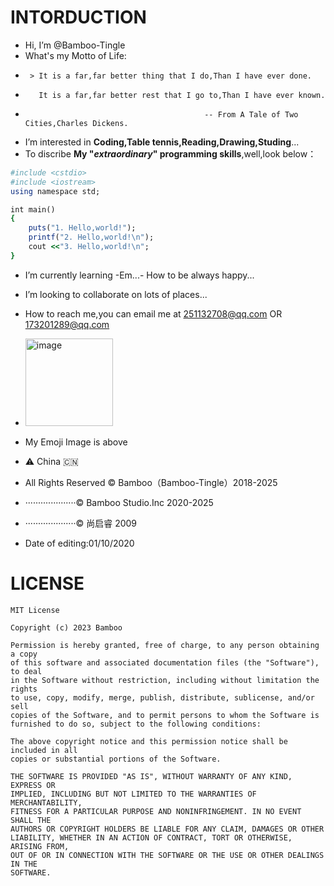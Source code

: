 # INTORDUCTION
- Hi, I’m @Bamboo-Tingle
- What's my Motto of Life:
-      > It is a far,far better thing that I do,Than I have ever done.
-        It is a far,far better rest that I go to,Than I have ever known.
-                                             -- From A Tale of Two Cities,Charles Dickens.
- I’m interested in **Coding,Table tennis,Reading,Drawing,Studing**...
- To discribe **My "_extraordinary_" programming skills**,well,look below：
```ruby
#include <cstdio>
#include <iostream>
using namespace std;

int main()
{
    puts("1. Hello,world!");
    printf("2. Hello,world!\n");
    cout <<"3. Hello,world!\n";
}
```
- I’m currently learning -Em...- How to be always happy...
- I’m looking to collaborate on lots of places...
- How to reach me,you can email me at 251132708@qq.com OR 173201289@qq.com
- <img width="140" alt="image" src="https://github.com/Bamboo-Tingle/Bamboo-Tingle/assets/132462069/dff6701a-4927-46e2-a8d1-26f18fb8a19b">
- My Emoji Image is above
- ⚠️ China 🇨🇳
- All Rights Reserved ©️ Bamboo（Bamboo-Tingle）2018-2025
- ····················©️ Bamboo Studio.Inc 2020-2025
- ····················©️ 尚启睿 2009

- Date of editing:01/10/2020
# LICENSE
```
MIT License

Copyright (c) 2023 Bamboo

Permission is hereby granted, free of charge, to any person obtaining a copy
of this software and associated documentation files (the "Software"), to deal
in the Software without restriction, including without limitation the rights
to use, copy, modify, merge, publish, distribute, sublicense, and/or sell
copies of the Software, and to permit persons to whom the Software is
furnished to do so, subject to the following conditions:

The above copyright notice and this permission notice shall be included in all
copies or substantial portions of the Software.

THE SOFTWARE IS PROVIDED "AS IS", WITHOUT WARRANTY OF ANY KIND, EXPRESS OR
IMPLIED, INCLUDING BUT NOT LIMITED TO THE WARRANTIES OF MERCHANTABILITY,
FITNESS FOR A PARTICULAR PURPOSE AND NONINFRINGEMENT. IN NO EVENT SHALL THE
AUTHORS OR COPYRIGHT HOLDERS BE LIABLE FOR ANY CLAIM, DAMAGES OR OTHER
LIABILITY, WHETHER IN AN ACTION OF CONTRACT, TORT OR OTHERWISE, ARISING FROM,
OUT OF OR IN CONNECTION WITH THE SOFTWARE OR THE USE OR OTHER DEALINGS IN THE
SOFTWARE.
```
<!---
Bamboo-Tingle/Bamboo-Tingle is a ✨ special ✨ repository because its `README.md` (this file) appears on your GitHub profile.
You can click the Preview link to take a look at your changes.
--->
